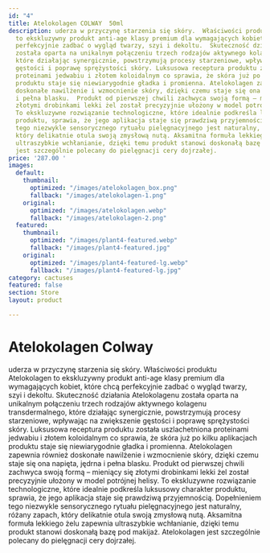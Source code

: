 ```yaml
---
id: "4"
title: Atelokolagen COLWAY  50ml
description: uderza w przyczynę starzenia się skóry.  Właściwości produktu  Atelokolagen
  to ekskluzywny produkt anti-age klasy premium dla wymagających kobiet, które chcą
  perfekcyjnie zadbać o wygląd twarzy, szyi i dekoltu.  Skuteczność działania Atelokolagenu
  została oparta na unikalnym połączeniu trzech rodzajów aktywnego kolagenu transdermalnego,
  które działając synergicznie, powstrzymują procesy starzeniowe, wpływając na zwiększenie
  gęstości i poprawę sprężystości skóry. Luksusowa receptura produktu została uszlachetniona
  proteinami jedwabiu i złotem koloidalnym co sprawia, że skóra już po kilku aplikacjach
  produktu staje się niewiarygodnie gładka i promienna. Atelokolagen zapewnia również
  doskonałe nawilżenie i wzmocnienie skóry, dzięki czemu staje się ona napięta, jędrna
  i pełna blasku.  Produkt od pierwszej chwili zachwyca swoją formą – mieniący się
  złotymi drobinkami lekki żel został precyzyjnie ułożony w model potrójnej helisy.
  To ekskluzywne rozwiązanie technologiczne, które idealnie podkreśla luksusowy charakter
  produktu, sprawia, że jego aplikacja staje się prawdziwą przyjemnością. Dopełnieniem
  tego niezwykle sensorycznego rytuału pielęgnacyjnego jest naturalny, różany zapach,
  który delikatnie otula swoją zmysłową nutą. Aksamitna formuła lekkiego żelu zapewnia
  ultraszybkie wchłanianie, dzięki temu produkt stanowi doskonałą bazę pod makijaż.  Atelokolagen
  jest szczególnie polecany do pielęgnacji cery dojrzałej.
price: '287.00 '
images:
  default:
    thumbnail:
      optimized: "/images/atelokolagen_box.png"
      fallback: "/images/atelokolagen-1.png"
    original:
      optimized: "/images/atelokolagen.webp"
      fallback: "/images/atelokolagen-2.png"
  featured:
    thumbnail:
      optimized: "/images/plant4-featured.webp"
      fallback: "/images/plant4-featured.jpg"
    original:
      optimized: "/images/plant4-featured-lg.webp"
      fallback: "/images/plant4-featured-lg.jpg"
category: cactuses
featured: false
section: Store
layout: product

---
```

# Atelokolagen Colway

uderza w przyczynę starzenia się skóry.  Właściwości produktu  Atelokolagen to ekskluzywny produkt anti-age klasy premium dla wymagających kobiet, które chcą perfekcyjnie zadbać o wygląd twarzy, szyi i dekoltu.  Skuteczność działania Atelokolagenu została oparta na unikalnym połączeniu trzech rodzajów aktywnego kolagenu transdermalnego, które działając synergicznie, powstrzymują procesy starzeniowe, wpływając na zwiększenie gęstości i poprawę sprężystości skóry. Luksusowa receptura produktu została uszlachetniona proteinami jedwabiu i złotem koloidalnym co sprawia, że skóra już po kilku aplikacjach produktu staje się niewiarygodnie gładka i promienna. Atelokolagen zapewnia również doskonałe nawilżenie i wzmocnienie skóry, dzięki czemu staje się ona napięta, jędrna i pełna blasku.  Produkt od pierwszej chwili zachwyca swoją formą – mieniący się złotymi drobinkami lekki żel został precyzyjnie ułożony w model potrójnej helisy. To ekskluzywne rozwiązanie technologiczne, które idealnie podkreśla luksusowy charakter produktu, sprawia, że jego aplikacja staje się prawdziwą przyjemnością. Dopełnieniem tego niezwykle sensorycznego rytuału pielęgnacyjnego jest naturalny, różany zapach, który delikatnie otula swoją zmysłową nutą. Aksamitna formuła lekkiego żelu zapewnia ultraszybkie wchłanianie, dzięki temu produkt stanowi doskonałą bazę pod makijaż.  Atelokolagen jest szczególnie polecany do pielęgnacji cery dojrzałej.